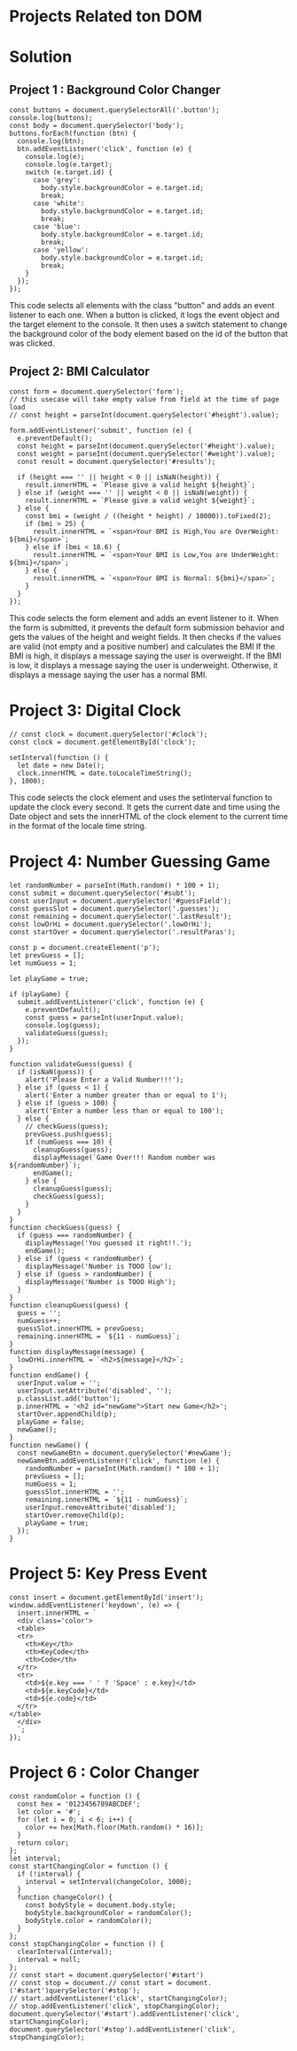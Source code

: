 # Projects Related ton DOM

# Solution

## Project 1 : Background Color Changer

```
const buttons = document.querySelectorAll('.button');
console.log(buttons);
const body = document.querySelector('body');
buttons.forEach(function (btn) {
  console.log(btn);
  btn.addEventListener('click', function (e) {
    console.log(e);
    console.log(e.target);
    switch (e.target.id) {
      case 'grey':
        body.style.backgroundColor = e.target.id;
        break;
      case 'white':
        body.style.backgroundColor = e.target.id;
        break;
      case 'blue':
        body.style.backgroundColor = e.target.id;
        break;
      case 'yellow':
        body.style.backgroundColor = e.target.id;
        break;
    }
  });
});
```
This code selects all elements with the class "button" and adds an event listener to each one.
When a button is clicked, it logs the event object and the target element to the console.
It then uses a switch statement to change the background color of the body element based on the id of
the button that was clicked.

## Project 2: BMI Calculator

```
const form = document.querySelector('form');
// this usecase will take empty value from field at the time of page load
// const height = parseInt(document.querySelector('#height').value);

form.addEventListener('submit', function (e) {
  e.preventDefault();
  const height = parseInt(document.querySelector('#height').value);
  const weight = parseInt(document.querySelector('#weight').value);
  const result = document.querySelector('#results');

  if (height === '' || height < 0 || isNaN(height)) {
    result.innerHTML = `Please give a valid height ${height}`;
  } else if (weight === '' || weight < 0 || isNaN(weight)) {
    result.innerHTML = `Please give a valid weight ${weight}`;
  } else {
    const bmi = (weight / ((height * height) / 10000)).toFixed(2);
    if (bmi > 25) {
      result.innerHTML = `<span>Your BMI is High,You are OverWeight: ${bmi}</span>`;
    } else if (bmi < 18.6) {
      result.innerHTML = `<span>Your BMI is Low,You are UnderWeight: ${bmi}</span>`;
    } else {
      result.innerHTML = `<span>Your BMI is Normal: ${bmi}</span>`;
    }
  }
});
```
This code selects the form element and adds an event listener to it.
When the form is submitted, it prevents the default form submission behavior and gets the values of the height and weight fields.
It then checks if the values are valid (not empty and a positive number) and calculates the BMI
If the BMI is high, it displays a message saying the user is overweight. If the BMI is
low, it displays a message saying the user is underweight. Otherwise, it displays a message saying
the user has a normal BMI.

# Project 3: Digital Clock

```
// const clock = document.querySelector('#clock');
const clock = document.getElementById('clock');

setInterval(function () {
  let date = new Date();
  clock.innerHTML = date.toLocaleTimeString();
}, 1000);
```
This code selects the clock element and uses the setInterval function to update the clock every second.
It gets the current date and time using the Date object and sets the innerHTML of the clock element
to the current time in the format of the locale time string.

# Project 4: Number Guessing Game

```
let randomNumber = parseInt(Math.random() * 100 + 1);
const submit = document.querySelector('#subt');
const userInput = document.querySelector('#guessField');
const guessSlot = document.querySelector('.guesses');
const remaining = document.querySelector('.lastResult');
const lowOrHi = document.querySelector('.lowOrHi');
const startOver = document.querySelector('.resultParas');

const p = document.createElement('p');
let prevGuess = [];
let numGuess = 1;

let playGame = true;

if (playGame) {
  submit.addEventListener('click', function (e) {
    e.preventDefault();
    const guess = parseInt(userInput.value);
    console.log(guess);
    validateGuess(guess);
  });
}

function validateGuess(guess) {
  if (isNaN(guess)) {
    alert('Please Enter a Valid Number!!!');
  } else if (guess < 1) {
    alert('Enter a number greater than or equal to 1');
  } else if (guess > 100) {
    alert('Enter a number less than or equal to 100');
  } else {
    // checkGuess(guess);
    prevGuess.push(guess);
    if (numGuess === 10) {
      cleanupGuess(guess);
      displayMessage(`Game Over!!! Random number was ${randomNumber}`);
      endGame();
    } else {
      cleanupGuess(guess);
      checkGuess(guess);
    }
  }
}
function checkGuess(guess) {
  if (guess === randomNumber) {
    displayMessage('You guessed it right!!.');
    endGame();
  } else if (guess < randomNumber) {
    displayMessage('Number is TOOO low');
  } else if (guess > randomNumber) {
    displayMessage('Number is TOOO High');
  }
}
function cleanupGuess(guess) {
  guess = '';
  numGuess++;
  guessSlot.innerHTML = prevGuess;
  remaining.innerHTML = `${11 - numGuess}`;
}
function displayMessage(message) {
  lowOrHi.innerHTML = `<h2>${message}</h2>`;
}
function endGame() {
  userInput.value = '';
  userInput.setAttribute('disabled', '');
  p.classList.add('button');
  p.innerHTML = '<h2 id="newGame">Start new Game</h2>';
  startOver.appendChild(p);
  playGame = false;
  newGame();
}
function newGame() {
  const newGameBtn = document.querySelector('#newGame');
  newGameBtn.addEventListener('click', function (e) {
    randomNumber = parseInt(Math.random() * 100 + 1);
    prevGuess = [];
    numGuess = 1;
    guessSlot.innerHTML = '';
    remaining.innerHTML = `${11 - numGuess}`;
    userInput.removeAttribute('disabled');
    startOver.removeChild(p);
    playGame = true;
  });
}
```

# Project 5: Key Press Event 

```
const insert = document.getElementById('insert');
window.addEventListener('keydown', (e) => {
  insert.innerHTML = `
  <div class='color'>
  <table>
  <tr>
    <th>Key</th>
    <th>KeyCode</th>
    <th>Code</th>
  </tr>
  <tr>
    <td>${e.key === ' ' ? 'Space' : e.key}</td>
    <td>${e.keyCode}</td>
    <td>${e.code}</td>
  </tr>
</table>
  </div>
  `;
});
```

# Project 6 : Color Changer 

```
const randomColor = function () {
  const hex = '0123456789ABCDEF';
  let color = '#';
  for (let i = 0; i < 6; i++) {
    color += hex[Math.floor(Math.random() * 16)];
  }
  return color;
};
let interval;
const startChangingColor = function () {
  if (!interval) {
    interval = setInterval(changeColor, 1000);
  }
  function changeColor() {
    const bodyStyle = document.body.style;
    bodyStyle.backgroundColor = randomColor();
    bodyStyle.color = randomColor();
  }
};
const stopChangingColor = function () {
  clearInterval(interval);
  interval = null;
};
// const start = document.querySelector('#start')
// const stop = document.// const start = document.   ('#start')querySelector('#stop');
// start.addEventListener('click', startChangingColor);
// stop.addEventListener('click', stopChangingColor);
document.querySelector('#start').addEventListener('click', startChangingColor);
document.querySelector('#stop').addEventListener('click', stopChangingColor);
```